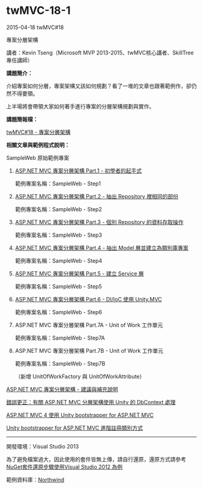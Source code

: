 twMVC-18-1
==========

2015-04-18 twMVC#18

專案分層架構

講者：Kevin Tseng（Microsoft MVP 2013-2015、twMVC核心講者、SkillTree 專任講師）

**講題簡介：**

介紹專案如何分層，專案架構又該如何規劃？看了一堆的文章也跟著範例作，卻仍然不得要領。

上半場將會帶領大家如何著手進行專案的分層架構規劃與實作。

**講題簡報檔：**

[twMVC#18 - 專案分層架構](http://www.slideshare.net/demofan/tw-mvc18-kevintseng)

**相關文章與範例程式說明：**

 SampleWeb 原始範例專案

1. [ASP.NET MVC 專案分層架構 Part.1 - 初學者的起手式](http://kevintsengtw.blogspot.tw/2012/10/aspnet-mvc-part1.html)
	
	範例專案名稱：SampleWeb - Step1

2. [ASP.NET MVC 專案分層架構 Part.2 - 抽出 Repository 裡相同的部份](http://kevintsengtw.blogspot.tw/2012/10/aspnet-mvc-part2-repository.html)

	範例專案名稱：SampleWeb - Step2

3. [ASP.NET MVC 專案分層架構 Part.3 - 個別 Repository 的資料存取操作](http://kevintsengtw.blogspot.tw/2012/11/aspnet-mvc-part3-repository.html)

	範例專案名稱：SampleWeb - Step3

4. [ASP.NET MVC 專案分層架構 Part.4 - 抽出 Model 層並建立為類別庫專案](http://kevintsengtw.blogspot.tw/2012/11/aspnet-mvc-part4-model-project.html)

	範例專案名稱：SampleWeb - Step4

5. [ASP.NET MVC 專案分層架構 Part.5 - 建立 Service 層](http://kevintsengtw.blogspot.tw/2012/12/aspnet-mvc-part5-service.html)

	範例專案名稱：SampleWeb - Step5

6. [ASP.NET MVC 專案分層架構 Part.6 - DI/IoC 使用 Unity.MVC](http://kevintsengtw.blogspot.tw/2013/04/aspnet-mvc-part6-diioc-unitymvc.html)

	範例專案名稱：SampleWeb - Step6

7. ASP.NET MVC 專案分層架構 Part.7A - Unit of Work 工作單元

	範例專案名稱：SampleWeb - Step7A

8. ASP.NET MVC 專案分層架構 Part.7B - Unit of Work 工作單元

	範例專案名稱：SampleWeb - Step7B
	
	（新增 UnitOfWorkFactory 與 UnitOfWorkAttribute）
	

[ASP.NET MVC 專案分層架構 - 建議與補充說明](http://kevintsengtw.blogspot.tw/2013/07/aspnet-mvc.html)

[錯誤更正：有關 ASP.NET MVC 分層架構使用 Unity 的 DbContext 處理](http://kevintsengtw.blogspot.tw/2013/08/aspnet-mvc-unity-dbcontext.html)

[ASP.NET MVC 4 使用 Unity bootstrapper for ASP.NET MVC](http://kevintsengtw.blogspot.tw/2013/04/aspnet-mvc-4-unity-bootstrapper-for.html)

[Unity bootstrapper for ASP.NET MVC 進階註冊類別方式](http://kevintsengtw.blogspot.tw/2013/09/unity-bootstrapper-for-aspnet-mvc.html)

----------

開發環境：Visual Studio 2013

為了避免檔案過大，因此使用的套件皆無上傳，請自行還原，還原方式請參考 [NuGet套件還原步驟使用Visual Studio 2012 為例](http://demo.tc/Post/763)

範例資料庫：[Northwind](http://northwinddatabase.codeplex.com/)


